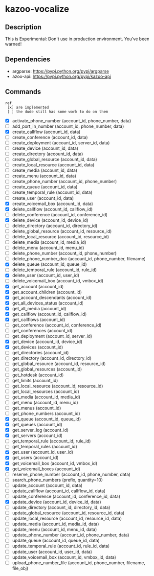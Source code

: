 kazoo-vocalize
==============

Description
-----------

This is Experimental: Don't use in production environment. You've been warned!


Dependencies
------------

 - argparse: https://pypi.python.org/pypi/argparse
 - azoo-api: https://pypi.python.org/pypi/kazoo-api

Commands
--------

```
ref
 [x] are implemented
 [ ] the dude still has some work to do on them
```

 - [x] activate_phone_number        (account_id, phone_number, data)
 - [ ] add_port_in_number           (account_id, phone_number, data)
 - [x] create_callflow              (account_id, data)
 - [ ] create_conference            (account_id, data)
 - [ ] create_deployment            (account_id, server_id, data)
 - [ ] create_device                (account_id, data)
 - [ ] create_directory             (account_id, data)
 - [ ] create_global_resource       (account_id, data)
 - [ ] create_local_resource        (account_id, data)
 - [ ] create_media                 (account_id, data)
 - [ ] create_menu                  (account_id, data)
 - [ ] create_phone_number          (account_id, phone_number)
 - [ ] create_queue                 (account_id, data)
 - [ ] create_temporal_rule         (account_id, data)
 - [ ] create_user                  (account_id, data)
 - [x] create_voicemail_box         (account_id, data)
 - [x] delete_callflow              (account_id, callflow_id)
 - [ ] delete_conference            (account_id, conference_id)
 - [x] delete_device                (account_id, device_id)
 - [ ] delete_directory             (account_id, directory_id)
 - [ ] delete_global_resource       (account_id, resource_id)
 - [ ] delete_local_resource        (account_id, resource_id)
 - [ ] delete_media                 (account_id, media_id)
 - [ ] delete_menu                  (account_id, menu_id)
 - [ ] delete_phone_number          (account_id, phone_number)
 - [ ] delete_phone_number_doc      (account_id, phone_number, filename)
 - [x] delete_queue                 (account_id, queue_id)
 - [ ] delete_temporal_rule         (account_id, rule_id)
 - [x] delete_user                  (account_id, user_id)
 - [ ] delete_voicemail_box         (account_id, vmbox_id)
 - [x] get_account                  (account_id)
 - [x] get_account_children         (account_id)
 - [x] get_account_descendants      (account_id)
 - [x] get_all_devices_status       (account_id)
 - [x] get_all_media                (account_id)
 - [x] get_callflow                 (account_id, callflow_id)
 - [x] get_callflows                (account_id)
 - [ ] get_conference               (account_id, conference_id)
 - [ ] get_conferences              (account_id)
 - [ ] get_deployment               (account_id, server_id)
 - [x] get_device                   (account_id, device_id)
 - [x] get_devices                  (account_id)
 - [ ] get_directories              (account_id)
 - [ ] get_directory                (account_id, directory_id)
 - [ ] get_global_resource          (account_id, resource_id)
 - [ ] get_global_resources         (account_id)
 - [ ] get_hotdesk                  (account_id)
 - [ ] get_limits                   (account_id)
 - [ ] get_local_resource           (account_id, resource_id)
 - [ ] get_local_resources          (account_id)
 - [ ] get_media                    (account_id, media_id)
 - [ ] get_menu                     (account_id, menu_id)
 - [ ] get_menus                    (account_id)
 - [ ] get_phone_numbers            (account_id)
 - [x] get_queue                    (account_id, queue_id)
 - [x] get_queues                   (account_id)
 - [x] get_server_log               (account_id)
 - [x] get_servers                  (account_id)
 - [ ] get_temporal_rule            (account_id, rule_id)
 - [ ] get_temporal_rules           (account_id)
 - [x] get_user                     (account_id, user_id)
 - [x] get_users                    (account_id)
 - [x] get_voicemail_box            (account_id, vmbox_id)
 - [x] get_voicemail_boxes          (account_id)
 - [ ] reserve_phone_number         (account_id, phone_number, data)
 - [ ] search_phone_numbers         (prefix, quantity=10)
 - [ ] update_account               (account_id, data)
 - [ ] update_callflow              (account_id, callflow_id, data)
 - [ ] update_conference            (account_id, conference_id, data)
 - [x] update_device                (account_id, device_id, data)
 - [ ] update_directory             (account_id, directory_id, data)
 - [ ] update_global_resource       (account_id, resource_id, data)
 - [ ] update_local_resource        (account_id, resource_id, data)
 - [ ] update_media                 (account_id, media_id, data)
 - [ ] update_menu                  (account_id, menu_id, data)
 - [ ] update_phone_number          (account_id, phone_number, data)
 - [ ] update_queue                 (account_id, queue_id, data)
 - [ ] update_temporal_rule         (account_id, rule_id, data)
 - [ ] update_user                  (account_id, user_id, data)
 - [ ] update_voicemail_box         (account_id, vmbox_id, data)
 - [ ] upload_phone_number_file     (account_id, phone_number, filename, file_obj)
